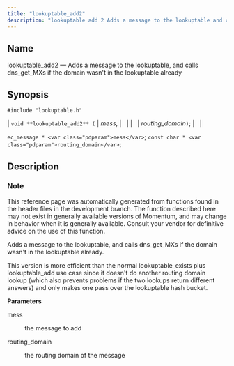 ```yaml
---
title: "lookuptable_add2"
description: "lookuptable add 2 Adds a message to the lookuptable and calls dns get M Xs if the domain wasn't in the lookuptable already void lookuptable add 2 mess routing domain ec message mess const char routing domain This reference page was automatically generated from functions found in the header files..."
---
```


<a name="apis.lookuptable_add2"></a> 
## Name

lookuptable_add2 — Adds a message to the lookuptable, and calls dns_get_MXs if the domain wasn't in the lookuptable already

## Synopsis

`#include "lookuptable.h"`

| `void **lookuptable_add2** (` | <var class="pdparam">mess</var>, |   |
|   | <var class="pdparam">routing_domain</var>`)`; |   |

`ec_message * <var class="pdparam">mess</var>`;
`const char * <var class="pdparam">routing_domain</var>`;<a name="idp64125984"></a> 
## Description

### Note

This reference page was automatically generated from functions found in the header files in the development branch. The function described here may not exist in generally available versions of Momentum, and may change in behavior when it is generally available. Consult your vendor for definitive advice on the use of this function.

Adds a message to the lookuptable, and calls dns_get_MXs if the domain wasn't in the lookuptable already.

This version is more efficient than the normal lookuptable_exists plus lookuptable_add use case since it doesn't do another routing domain lookup (which also prevents problems if the two lookups return different answers) and only makes one pass over the lookuptable hash bucket.

**<a name="idp64129680"></a> Parameters**

<dl class="variablelist">

<dt>mess</dt>

<dd>

the message to add

</dd>

<dt>routing_domain</dt>

<dd>

the routing domain of the message

</dd>

</dl>